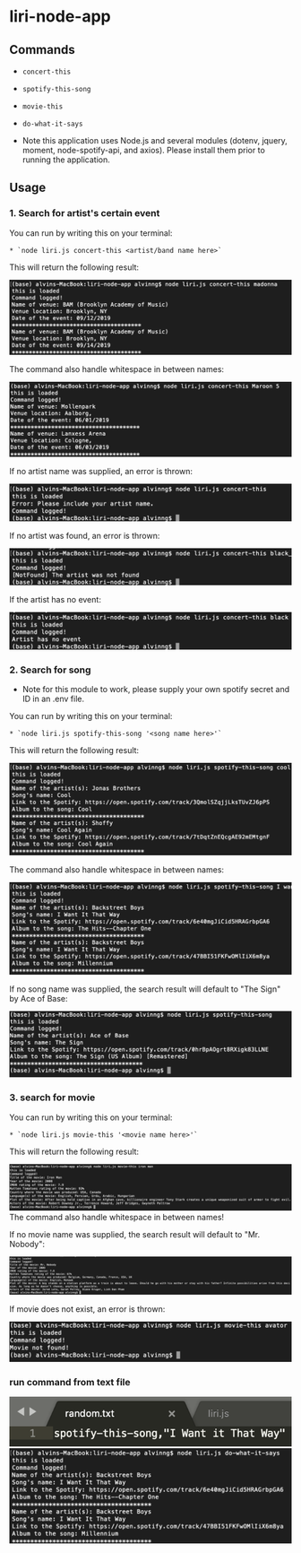 # liri-node-app

## Commands

   * `concert-this`

   * `spotify-this-song`

   * `movie-this`

   * `do-what-it-says`

* Note this application uses Node.js and several modules (dotenv, jquery, moment, node-spotify-api, and axios). Please install them prior to running the application.

##  Usage

### 1. Search for artist's certain event

You can run by writing this on your terminal: 

	* `node liri.js concert-this <artist/band name here>`

This will return the following result: 

![Result](image/Concert.png)

The command also handle whitespace in between names:

![Result](image/maroon.png)

If no artist name was supplied, an error is thrown:

![Result](image/NoArtist.png)

If no artist was found, an error is thrown:

![Result](image/NotFound.png)

If the artist has no event:

![Result](image/NoEvent.png)

### 2. Search for song

* Note for this module to work, please supply your own spotify secret and ID in an .env file.

You can run by writing this on your terminal: 

	* `node liri.js spotify-this-song '<song name here>'`

This will return the following result:

![Result](image/Spotify.png)

The command also handle whitespace in between names:

![Result](image/SpotifySpace.png)

If no song name was supplied, the search result will default to "The Sign" by Ace of Base:

![Result](image/NoSong.png)

### 3. search for movie

You can run by writing this on your terminal: 

	* `node liri.js movie-this '<movie name here>'`

This will return the following result:

![Result](image/Movie.png)
The command also handle whitespace in between names!

If no movie name was supplied, the search result will default to "Mr. Nobody":

![Result](image/NoMovie.png)

If movie does not exist, an error is thrown:

![Result](image/MovieNotFound.png)

### run command from text file

![Result](image/txt.png)
![Result](image/do.png)